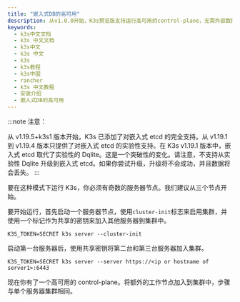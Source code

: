 ```yaml
---
title: "嵌入式DB的高可用"
description: 从v1.0.0开始，K3s预览版支持运行高可用的control-plane，无需外部数据库。这意味着不需要管理外部etcd或SQL数据存储即可运行可靠的生产级设置。
keywords:
  - k3s中文文档
  - k3s 中文文档
  - k3s中文
  - k3s 中文
  - k3s
  - k3s教程
  - k3s中国
  - rancher
  - k3s 中文教程
  - 安装介绍
  - 嵌入式DB的高可用
---
```


:::note 注意：

从 v1.19.5+k3s1 版本开始，K3s 已添加了对嵌入式 etcd 的完全支持。从 v1.19.1 到 v1.19.4 版本只提供了对嵌入式 etcd 的实验性支持。在 K3s v1.19.1 版本中，嵌入式 etcd 取代了实验性的 Dqlite。这是一个突破性的变化。请注意，不支持从实验性 Dqlite 升级到嵌入式 etcd。如果你尝试升级，升级将不会成功，并且数据将会丢失。
:::

要在这种模式下运行 K3s，你必须有奇数的服务器节点。我们建议从三个节点开始。

要开始运行，首先启动一个服务器节点，使用`cluster-init`标志来启用集群，并使用一个标记作为共享的密钥来加入其他服务器到集群中。

```
K3S_TOKEN=SECRET k3s server --cluster-init
```

启动第一台服务器后，使用共享密钥将第二台和第三台服务器加入集群。

```
K3S_TOKEN=SECRET k3s server --server https://<ip or hostname of server1>:6443
```

现在你有了一个高可用的 control-plane。将额外的工作节点加入到集群中，步骤与单个服务器集群相同。
